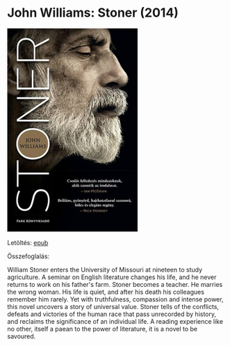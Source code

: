 # <a name="id_1004">John Williams: Stoner (2014)</a>
<img src="https://github.com/BercziSandor/calibre_lib/raw/main/John%20Williams/Stoner%20%281004%29/cover.jpg" alt="cover" width="300"/>

Letöltés: [epub](https://github.com/BercziSandor/calibre_lib/raw/main/John%20Williams/Stoner%20%281004%29/Stoner%20-%20John%20Williams.epub)

Összefoglalás:
<div>
<p>William Stoner enters the University of Missouri at nineteen to study agriculture. A seminar on English literature changes his life, and he never returns to work on his father's farm. Stoner becomes a teacher. He marries the wrong woman. His life is quiet, and after his death his colleagues remember him rarely. Yet with truthfulness, compassion and intense power, this novel uncovers a story of universal value. Stoner tells of the conflicts, defeats and victories of the human race that pass unrecorded by history, and reclaims the significance of an individual life. A reading experience like no other, itself a paean to the power of literature, it is a novel to be savoured.</p></div>

